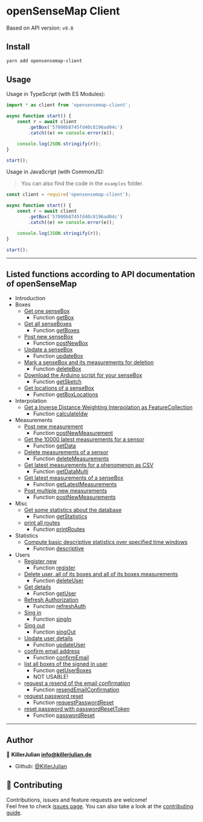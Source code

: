 # openSenseMap Client

Based on API version: `v9.8`

## Install

```sh
yarn add opensensemap-client
```

## Usage

Usage in TypeScript (with ES Modules):

```typescript
import * as client from 'opensensemap-client';

async function start() {
	const r = await client
		.getBox('57000b8745fd40c8196ad04c')
		.catch((e) => console.error(e));

	console.log(JSON.stringify(r));
}

start();
```

Usage in JavaScript (with CommonJS):

> You can also find the code in the `examples` folder.

```js
const client = require('opensensemap-client');

async function start() {
	const r = await client
		.getBox('57000b8745fd40c8196ad04c')
		.catch((e) => console.error(e));

	console.log(JSON.stringify(r));
}

start();
```

---

## Listed functions according to API documentation of openSenseMap

- Introduction
- Boxes
	- [Get one senseBox](https://docs.opensensemap.org/#api-Boxes-getBox)
		- Function [getBox](https://killerjulian.github.io/opensensemap-client//modules.html#getBox)
	- [Get all senseBoxes](https://docs.opensensemap.org/#api-Boxes-getBoxes)
		- Function [getBoxes](https://killerjulian.github.io/opensensemap-client//modules.html#getBoxes)
	- [Post new senseBox](https://docs.opensensemap.org/#api-Boxes-postNewBox)
		- Function [postNewBox](https://killerjulian.github.io/opensensemap-client//modules.html#postNewBox)
	- [Update a senseBox](https://docs.opensensemap.org/#api-Boxes-updateBox)
		- Function [updateBox](https://killerjulian.github.io/opensensemap-client//modules.html#updateBox)
	- [Mark a senseBox and its measurements for deletion](https://docs.opensensemap.org/#api-Boxes-deleteBox)
		- Function [deleteBox](https://killerjulian.github.io/opensensemap-client//modules.html#deleteBox)
	- [Download the Arduino script for your senseBox](https://docs.opensensemap.org/#api-Boxes-getSketch)
		- Function [getSketch](https://killerjulian.github.io/opensensemap-client//modules.html#getSketch)
	- [Get locations of a senseBox](https://docs.opensensemap.org/#api-Boxes-getBoxLocations)
		- Function [getBoxLocations](https://killerjulian.github.io/opensensemap-client//modules.html#getBoxLocations)
- Interpolation
	- [Get a Inverse Distance Weighting Interpolation as FeatureCollection](https://docs.opensensemap.org/#api-Interpolation-calculateIdw)
		- Function [calculateIdw](https://killerjulian.github.io/opensensemap-client//modules.html#calculateIdw)
- Measurements
	- [Post new measurement](https://docs.opensensemap.org/#api-Measurements-postNewMeasurement)
		- Function [postNewMeasurement](https://killerjulian.github.io/opensensemap-client//modules.html#postNewMeasurement)
	- [Get the 10000 latest measurements for a sensor](https://docs.opensensemap.org/#api-Measurements-getData)
		- Function [getData](https://killerjulian.github.io/opensensemap-client//modules.html#getData)
	- [Delete measurements of a sensor](https://docs.opensensemap.org/#api-Measurements-deleteMeasurements)
		- Function [deleteMeasurements](https://killerjulian.github.io/opensensemap-client//modules.html#deleteMeasurements)
	- [Get latest measurements for a phenomenon as CSV](https://docs.opensensemap.org/#api-Measurements-getDataMulti)
		- Function [getDataMulti](https://killerjulian.github.io/opensensemap-client//modules.html#getDataMulti)
	- [Get latest measurements of a senseBox](https://docs.opensensemap.org/#api-Measurements-getLatestMeasurements)
		- Function [getLatestMeasurements](https://killerjulian.github.io/opensensemap-client//modules.html#getLatestMeasurements)
	- [Post multiple new measurements](https://docs.opensensemap.org/#api-Measurements-postNewMeasurements)
		- Function [postNewMeasurements](https://killerjulian.github.io/opensensemap-client//modules.html#postNewMeasurements)
- Misc
	- [Get some statistics about the database](https://docs.opensensemap.org/#api-Misc-getStatistics)
		- Function [getStatistics](https://killerjulian.github.io/opensensemap-client//modules.html#getStatistics)
	- [print all routes](https://docs.opensensemap.org/#api-Misc-printRoutes)
		- Function [printRoutes](https://killerjulian.github.io/opensensemap-client//modules.html#printRoutes)
- Statistics
	- [Compute basic descriptive statistics over specified time windows](https://docs.opensensemap.org/#api-Statistics-descriptive)
		- Function [descriptive](https://killerjulian.github.io/opensensemap-client//modules.html#descriptive)
- Users
	- [Register new](https://docs.opensensemap.org/#api-Users-register)
		- Function [register](https://killerjulian.github.io/opensensemap-client//modules.html#register)
	- [Delete user, all of its boxes and all of its boxes measurements](https://docs.opensensemap.org/#api-Users-deleteUser)
		- Function [deleteUser](https://killerjulian.github.io/opensensemap-client//modules.html#deleteUser)
	- [Get details](https://docs.opensensemap.org/#api-Users-getUser)
		- Function [getUser](https://killerjulian.github.io/opensensemap-client//modules.html#getUser)
	- [Refresh Authorization](https://docs.opensensemap.org/#api-Users-refresh_auth)
		- Function [refreshAuth](https://killerjulian.github.io/opensensemap-client//modules.html#refreshAuth)
	- [Sing in](https://docs.opensensemap.org/#api-Users-sign_in)
		- Function [singIn](https://killerjulian.github.io/opensensemap-client//modules.html#singIn)
	- [Sing out](https://docs.opensensemap.org/#api-Users-sign_out)
		- Function [singOut](https://killerjulian.github.io/opensensemap-client//modules.html#singOut)
	- [Update user details](https://docs.opensensemap.org/#api-Users-updateUser)
		- Function [updateUser](https://killerjulian.github.io/opensensemap-client//modules.html#updateUser)
	- [confirm email address](https://docs.opensensemap.org/#api-Users-confirm_email)
		- Function [confirmEmail](https://killerjulian.github.io/opensensemap-client//modules.html#confirmEmail)
	- [list all boxes of the signed in user](https://docs.opensensemap.org/#api-Users-getUserBoxes)
		- Function [getUserBoxes](https://killerjulian.github.io/opensensemap-client//modules.html#getUserBoxes)
		- NOT USABLE!
	- [request a resend of the email confirmation](https://docs.opensensemap.org/#api-Users-resend_email_confirmation)
		- Function [resendEmailConfirmation](https://killerjulian.github.io/opensensemap-client//modules.html#resendEmailConfirmation)
	- [request password reset](https://docs.opensensemap.org/#api-Users-request_password_reset)
		- Function [requestPasswordReset](https://killerjulian.github.io/opensensemap-client//modules.html#requestPasswordReset)
	- [reset password with passwordResetToken](https://docs.opensensemap.org/#api-Users-password_reset)
		- Function [passwordReset](https://killerjulian.github.io/opensensemap-client//modules.html#passwordReset)

---

## Author

👤 **KillerJulian <info@killerjulian.de>**

- Github: [@KillerJulian](https://github.com/KillerJulian)

## 🤝 Contributing

Contributions, issues and feature requests are welcome!<br />Feel free to check [issues page](https://github.com/KillerJulian/opensensemap-client/issues). You can also take a look at the [contributing guide](https://github.com/KillerJulian/opensensemap-client/blob/master/CONTRIBUTING.md).